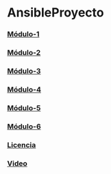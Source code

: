 # AnsibleProyecto
### [Módulo-1](https://github.com/danielocabrera790/AnsibleProyecto/blob/main/modulo1.md)
### [Módulo-2](https://github.com/danielocabrera790/AnsibleProyecto/blob/main/modulo2.md)
### [Módulo-3](https://github.com/danielocabrera790/AnsibleProyecto/blob/main/modulo3.md)
### [Módulo-4](https://github.com/danielocabrera790/AnsibleProyecto/blob/main/modulo4.md)
### [Módulo-5](https://github.com/danielocabrera790/AnsibleProyecto/blob/main/modulo5.md)
### [Módulo-6](https://github.com/danielocabrera790/AnsibleProyecto/blob/main/modulo6.md)
### [Licencia](https://github.com/danielocabrera790/AnsibleProyecto/blob/main/Licencia.md)
### [Video]()
